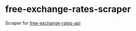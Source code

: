 # free-exchange-rates-scraper

Scraper for [free-exchange-rates-api](https://github.com/thoughtsunificator/free-exchange-rates-api)
